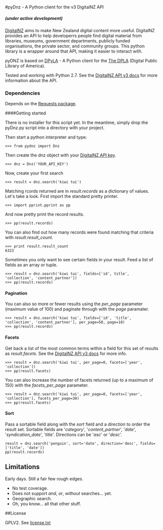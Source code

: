#pyDnz - A Python client for the v3 DigitalNZ API
##### (under active development)

[DigitalNZ](http://digitalnz.org/) aims to make New Zealand digital content more useful. DigitalNZ provides an API to help developerrs people find digital material from libraries, museums, government departments, publicly funded organisations, the private sector, and community groups. This python library is a wrapper around that API, making it easier to interact with.

pyDNZ is based on [DPyLA](https://github.com/bibliotechy/DPyLA) - A Python client for the [The DPLA](http://dp.la) (Digital Public Library of America).

Tested and working with Python 2.7. See the [DigitalNZ API v3 docs](http://digitalnz.org/developers/api-docs-v3/search-records-api-v3) for more information about the API.

### Dependencies
Depends on the [Requests package](http://www.python-requests.org/en/latest/).

####Getting started

There is no installer for this script yet. In the meantime, simply drop the pyDnz.py script into a directory with your project. 

Then start a python interpreter and type:

`>>> from pydnz import Dnz`

Then create the dnz object with your [DigitalNZ API key](http://digitalnz.org/api_keys).

`>>> dnz = Dnz('YOUR_API_KEY')` 

Now, create your first search

`>>> result = dnz.search('kiwi tui')`

Matching rcords returned are in _result.records_ as a dictionary of values. Let's take a look. First import the standard pretty printer.

`>>> import pprint.pprint as pp`

And now pretty print the record results.

`>>> pp(result.records)`

You can also find out how many records were found matching that criteria with _result.result_count_.
```
>>> print result.result_count
6323
```

Sometimes you only want to see certain fields in your result. Feed a list of fields as an array or tuple.

```
>>> result = dnz.search('kiwi tui', fields=['id', title', 'collection', 'content_partner'])
>>> pp(result.records)
```

#### Pagination
You can also so more or fewer results using the _per_page_ parameter (maximum value of 100) and paginate through with the _page_ paramater.

```
>>> result = dnz.search('kiwi tui', fields=['id', 'title', 'collection', 'content_partner'], per_page=50, page=10)
>>> pp(result.records)
```

#### Facets
Get back a list of the most common terms within a field for this set of results as _result.facets_. See the [DigitalNZ API v3 docs](http://digitalnz.org/developers/api-docs-v3/search-records-api-v3) for more info.

```
>>> result = dnz.search('kiwi tui', per_page=0, facets=['year', 'collection'])
>>> pp(result.facets)
```

You can also increase the number of facets returned (up to a maximum of 150) with the _facets_per_page_ parameter.

```
>>> result = dnz.search('kiwi tui', per_page=0, facets=['year', 'collection'], facets_per_page=30)
>>> pp(result.facets)
```

#### Sort
Pass a sortable field along with the _sort_ field and a _direction_ to order the result set. Sortable fields are '_category_', '_content_partner_', '_date_', '_syndication_date_', '_title_'. Directions can be '_asc_' or '_desc_'.

```
result = dnz.search('penguin', sort='date', direction='desc', fields=['title', 'date'])
pp(result.records)
```

## Limitations
Early days. Still a fair few rough edges.
* No test coverage.
* Does not support _and_, _or_, _without_ searches... yet.
* Geographic search.
* Oh, you know... all that other stuff.

##License

GPLV2. 
See [license.txt](license.txt)